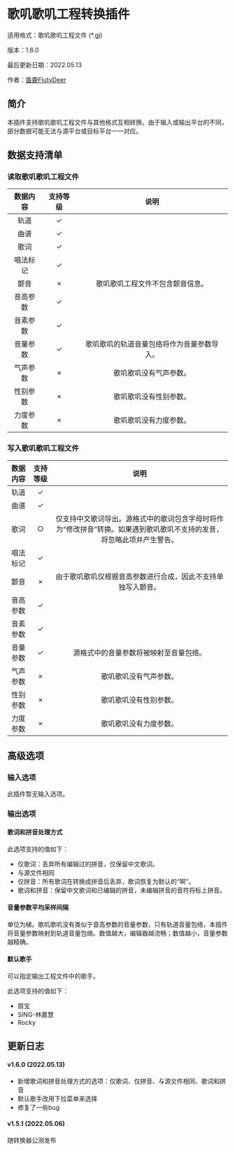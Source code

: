 # 歌叽歌叽工程转换插件

适用格式：歌叽歌叽工程文件 (*.gj)

版本：1.6.0

最后更新日期：2022.05.13

作者：[笛鹿FlutyDeer](https://space.bilibili.com/386270936)

## 简介

本插件支持歌叽歌叽工程文件与其他格式互相转换。由于输入或输出平台的不同，部分数据可能无法与源平台或目标平台一一对应。

## 数据支持清单

### 读取歌叽歌叽工程文件

| 数据内容 | 支持等级 |                             说明                             |
| :------: | :------: | :----------------------------------------------------------: |
|   轨道   |    ✓     |                                                              |
|   曲谱   |    ✓     |                                                              |
|   歌词   |    ✓     |                                                              |
| 唱法标记 |    ✓     |                                                              |
|   颤音   |    ×     | 歌叽歌叽工程文件不包含颤音信息。 |
| 音高参数 |    ✓     |                                                              |
| 音素参数 |    ✓     |                                                              |
| 音量参数 |    ✓     |歌叽歌叽的轨道音量包络将作为音量参数导入。|                                                              |
| 气声参数 |    ×     |歌叽歌叽没有气声参数。|                                                              |
| 性别参数 |    ×     |歌叽歌叽没有性别参数。|                                                              |
| 力度参数 |    ×     |         歌叽歌叽没有力度参数。         |

### 写入歌叽歌叽工程文件

| 数据内容 | 支持等级 |                             说明                             |
| :------: | :------: | :----------------------------------------------------------: |
|   轨道   |    ✓     |                                                              |
|   曲谱   |    ✓     |                                                              |
|   歌词   |    ○     | 仅支持中文歌词导出。源格式中的歌词包含字母时将作为“修改拼音”转换。如果遇到歌叽歌叽不支持的发音，将忽略此项并产生警告。 |
| 唱法标记 |    ✓     |                                                              |
|   颤音   |    ×     | 由于歌叽歌叽仅根据音高参数进行合成，因此不支持单独写入颤音。 |
| 音高参数 |    ✓     |  |
| 音素参数 |    ✓     |  |
| 音量参数 |    ✓     |            源格式中的音量参数将被映射至音量包络。            |
| 气声参数 |    ×     |     歌叽歌叽没有气声参数。     |
| 性别参数 |    ×     |      歌叽歌叽没有性别参数。      |
| 力度参数 |    ×     | 歌叽歌叽没有力度参数。 |

## 高级选项

### 输入选项

此插件暂无输入选项。

### 输出选项

#### 歌词和拼音处理方式

此选项支持的值如下：

- 仅歌词：丢弃所有编辑过的拼音，仅保留中文歌词。
- 与源文件相同
- 仅拼音：所有歌词在转换成拼音后丢弃，歌词恢复为默认的“啊”。
- 歌词和拼音：保留中文歌词和已编辑的拼音，未编辑拼音的音符将标上拼音。


#### 音量参数平均采样间隔

单位为梯。歌叽歌叽没有类似于音高参数的音量参数，只有轨道音量包络，本插件将音量参数映射到轨道音量包络。数值越大，编辑器越流畅；数值越小，音量参数越精确。

#### 默认歌手

可以指定输出工程文件中的歌手。

此选项支持的值如下：

- 扇宝
- SING-林嘉慧
- Rocky

## 更新日志

#### v1.6.0 (2022.05.13)

- 新增歌词和拼音处理方式的选项：仅歌词、仅拼音、与源文件相同、歌词和拼音
- 默认歌手改用下拉菜单来选择
- 修复了一些bug

#### v1.5.1 (2022.05.06)

随转换器公测发布